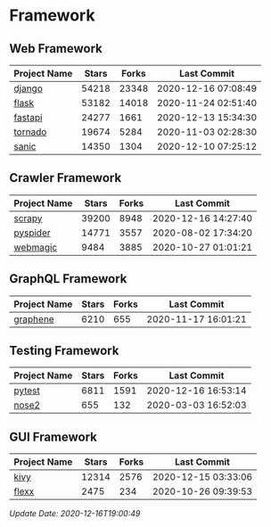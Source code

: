 # Framework

## Web Framework
| Project Name | Stars | Forks | Last Commit |
| ------------ | ----- | ----- | ----------- |
| [django](https://github.com/django/django) | 54218 | 23348 | 2020-12-16 07:08:49 |
| [flask](https://github.com/pallets/flask) | 53182 | 14018 | 2020-11-24 02:51:40 |
| [fastapi](https://github.com/tiangolo/fastapi) | 24277 | 1661 | 2020-12-13 15:34:30 |
| [tornado](https://github.com/tornadoweb/tornado) | 19674 | 5284 | 2020-11-03 02:28:30 |
| [sanic](https://github.com/huge-success/sanic) | 14350 | 1304 | 2020-12-10 07:25:12 |

## Crawler Framework
| Project Name | Stars | Forks | Last Commit |
| ------------ | ----- | ----- | ----------- |
| [scrapy](https://github.com/scrapy/scrapy) | 39200 | 8948 | 2020-12-16 14:27:40 |
| [pyspider](https://github.com/binux/pyspider) | 14771 | 3557 | 2020-08-02 17:34:20 |
| [webmagic](https://github.com/code4craft/webmagic) | 9484 | 3885 | 2020-10-27 01:01:21 |

## GraphQL Framework
| Project Name | Stars | Forks | Last Commit |
| ------------ | ----- | ----- | ----------- |
| [graphene](https://github.com/graphql-python/graphene) | 6210 | 655 | 2020-11-17 16:01:21 |

## Testing Framework
| Project Name | Stars | Forks | Last Commit |
| ------------ | ----- | ----- | ----------- |
| [pytest](https://github.com/pytest-dev/pytest) | 6811 | 1591 | 2020-12-16 16:53:14 |
| [nose2](https://github.com/nose-devs/nose2) | 655 | 132 | 2020-03-03 16:52:03 |

## GUI Framework
| Project Name | Stars | Forks | Last Commit |
| ------------ | ----- | ----- | ----------- |
| [kivy](https://github.com/kivy/kivy) | 12314 | 2576 | 2020-12-15 03:33:06 |
| [flexx](https://github.com/flexxui/flexx) | 2475 | 234 | 2020-10-26 09:39:53 |

*Update Date: 2020-12-16T19:00:49*